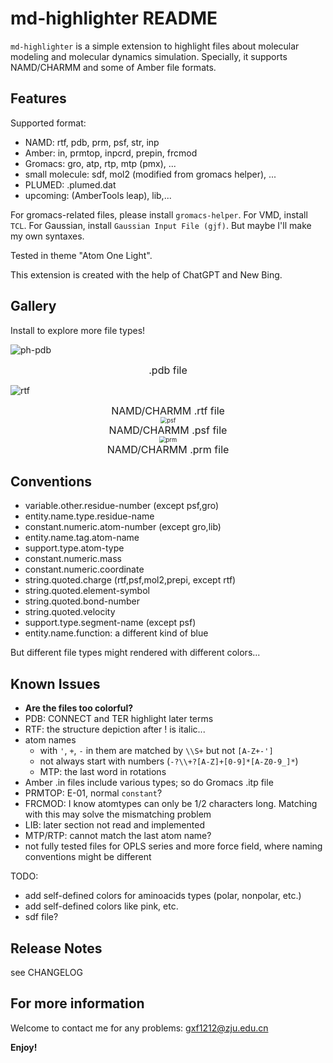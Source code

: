 # md-highlighter README

`md-highlighter` is a simple extension to highlight files about molecular modeling and molecular dynamics simulation. Specially, it supports NAMD/CHARMM and some of Amber file formats.

## Features

Supported format: 

- NAMD: rtf, pdb, prm, psf, str, inp
- Amber: in, prmtop, inpcrd, prepin, frcmod
- Gromacs: gro, atp, rtp, mtp (pmx), ...
- small molecule: sdf, mol2 (modified from gromacs helper), ...
- PLUMED: .plumed.dat
- upcoming: (AmberTools leap), lib,...

For gromacs-related files, please install `gromacs-helper`. For VMD, install `TCL`. For Gaussian, install `Gaussian Input File (gjf)`. But maybe I'll make my own syntaxes.

Tested in theme "Atom One Light".

This extension is created with the help of ChatGPT and New Bing.

## Gallery

Install to explore more file types!

![ph-pdb](https://cdn.jsdelivr.net/gh/gxf1212/md-highlighter@master/images/pdb.png)

<center><font size=3.5>.pdb file</font></center>

![rtf](https://cdn.jsdelivr.net/gh/gxf1212/md-highlighter@master/images/rtf.png)

<center><font size=3.5>NAMD/CHARMM .rtf file</font></center>

<center><img src="https://cdn.jsdelivr.net/gh/gxf1212/md-highlighter@master/images/psf.png" alt="psf" style="zoom: 67%;" /></center>

<center><font size=3.5>NAMD/CHARMM .psf file</font></center>

<center><img src="https://cdn.jsdelivr.net/gh/gxf1212/md-highlighter@master/images/prm.png" alt="prm" style="zoom:67%;" /></center>

<center><font size=3.5>NAMD/CHARMM .prm file</font></center>

## Conventions

- variable.other.residue-number (except psf,gro)
- entity.name.type.residue-name
- constant.numeric.atom-number (except gro,lib)
- entity.name.tag.atom-name
- support.type.atom-type
- constant.numeric.mass
- constant.numeric.coordinate
- string.quoted.charge (rtf,psf,mol2,prepi, except rtf)
- string.quoted.element-symbol
- string.quoted.bond-number
- string.quoted.velocity
- support.type.segment-name (except psf)
- entity.name.function: a different kind of blue

But different file types might rendered with different colors...

## Known Issues

- **Are the files too colorful?**
- PDB: CONNECT and TER highlight later terms
- RTF: the structure depiction after ! is italic...
- atom names
  - with `'`, `+`, `-` in them are matched by `\\S+` but not `[A-Z+-']`
  - not always start with numbers (`-?\\+?[A-Z]+[0-9]*[A-Z0-9_]*`)
  - MTP: the last word in rotations
- Amber .in files include various types; so do Gromacs .itp file
- PRMTOP: E-01, normal `constant`?
- FRCMOD: I know atomtypes can only be 1/2 characters long. Matching with this may solve the mismatching problem
- LIB: later section not read and implemented
- MTP/RTP: cannot match the last atom name?
- not fully tested files for OPLS series and more force field, where naming conventions might be different

TODO:

- add self-defined colors for aminoacids types (polar, nonpolar, etc.)
- add self-defined colors like pink, etc.
- sdf file?

## Release Notes

see CHANGELOG

## For more information

Welcome to contact me for any problems: [gxf1212@zju.edu.cn](mailto:gxf1212@zju.edu.cn)

**Enjoy!**
